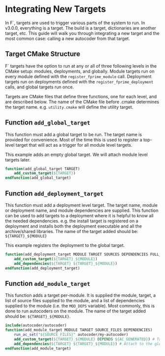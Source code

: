 # Integrating New Targets

In F´, targets are used to trigger various parts of the system to run. In v3.0.0, everything is a target. The build is
a target, dictionaries are another target, etc. This guide will walk you through integrating a new target and the most
common case: calling a new autocoder from that target.

## Target CMake Structure

F´ targets have the option to run at any or all of three following levels in the CMake setup: modules, deployments, and
globally. Module targets run on every module defined with the `register_fprime_module` call. Deployment targets run on
deployments defined with the `register_fprime_deployment` calls, and global targets run once.

Targets are CMake files that define three functions, one for each level, and are described below. The name of the CMake
file before .cmake determines the target name. e.g. `utility.cmake` will define the utility target.

## Function `add_global_target`

This function must add a global target to be run.  The target name is provided for convenience. Most of the time this is
used to register a top-level target that will act as a trigger for all module level targets.

This example adds an empty global target. We will attach module level targets later.

```cmake
function(add_global_target TARGET)
    add_custom_target(${TARGET})
endfunction(add_global_target)
```

## Function `add_deployment_target`

This function must add a deployment level target. The target name, module or deployment name, and module dependencies
are supplied. This function can be used to add targets to a deployment where it is helpful to know all the needed
dependencies. e.g. the install target is registered on a deployment and installs both the deployment executable and all
the archive/shared libraries.  The name of the target added should be: `${TARGET}_${MODULE}`

This example registers the deployment to the global target.

```cmake
function(add_deployment_target MODULE TARGET SOURCES DEPENDENCIES FULL_DEPENDENCIES)
    add_custom_target(${TARGET}_${MODULE})
    add_dependencies(${TARGET} ${TARGET}_${MODULE})
endfunction(add_deployment_target)
```

## Function `add_module_target`

This function adds a target per-module. It is supplied the module, target, a list of source files supplied to the
module, and a list of dependencies supplied to the module (i.e. the `MOD_DEPS` variable).  Most commonly, this is done
to run autocoders on the module. The name of the target added should be: `${TARGET}_${MODULE}`.

```cmake
include(autocoder/autocoder)
function(add_module_target MODULE TARGET SOURCE_FILES DEPENDENCIES)
    run_ac_set("${SOURCE_FILES}" autocoder/my-autocoder)
    add_custom_target(${TARGET}_${MODULE} DEPENDS ${AC_GENERATED}) # Target depends on the autocoder generated files
    add_dependencies(${TARGET} ${TARGET}_${MODULE}) # Attach to the global target
endfunction(add_module_target)
```